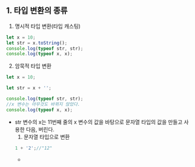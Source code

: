 ## 1. 타입 변환의 종류
1) 명시적 타입 변환(타입 캐스팅)
```jsx
let x = 10;
let str = x.toString();
console.log(typeof str, str);
console.log(typeof x, x);
```
2) 암묵적 타입 변환
```jsx
let x = 10;

let str = x + '';

console.log(typeof str, str);
//x 변수는 아무것도 바뀌지 않았다. 
console.log(typeof x, x);
```
* str 변수의 x는 11번째 줄의 x 변수의 값을 바탕으로 문자열 타입의 값을 만들고 사용한 다음, 버린다.
   1. 문자열 타입으로 변환
     ```jsx
     1 + '2';//"12"
     ```
   * 

